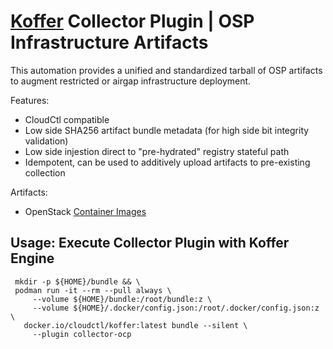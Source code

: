 # [Koffer](https://github.com/containercraft/Koffer) Collector Plugin | OSP Infrastructure Artifacts
This automation provides a unified and standardized tarball of OSP artifacts to
augment restricted or airgap infrastructure deployment.

Features:
  - CloudCtl compatible
  - Low side SHA256 artifact bundle metadata (for high side bit integrity validation)
  - Low side injestion direct to "pre-hydrated" registry stateful path
  - Idempotent, can be used to additively upload artifacts to pre-existing collection

Artifacts:
  - OpenStack [Container Images]
    
## Usage: Execute Collector Plugin with Koffer Engine
```
 mkdir -p ${HOME}/bundle && \
 podman run -it --rm --pull always \
     --volume ${HOME}/bundle:/root/bundle:z \
     --volume ${HOME}/.docker/config.json:/root/.docker/config.json:z \
   docker.io/cloudctl/koffer:latest bundle --silent \
     --plugin collector-ocp
```
[Container Images]:https://registry.redhat.io/v1/search?q=%27rhosp-rhel8%20or%20rhceph-4%20or%20ose-grafana%20or%20ose-prometheus%27

